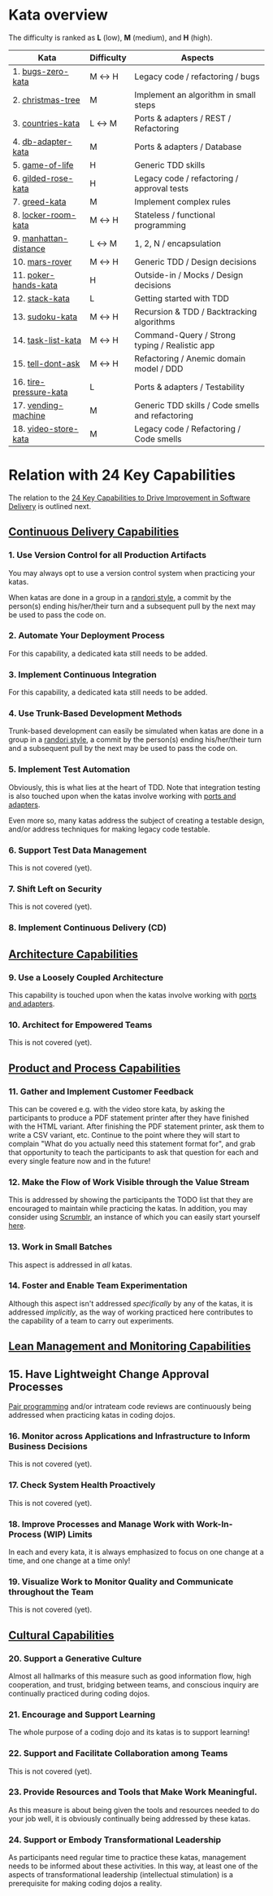 # Kata overview

The difficulty is ranked as **L** (low), **M** (medium), and **H** (high).

| Kata                                           | Difficulty | Aspects                                          |
| ---------------------------------------------- | ---------- | ------------------------------------------------ |
|  1. [bugs-zero-kata](./bugs-zero-kata)         | M &harr; H | Legacy code / refactoring / bugs                 |
|  2. [christmas-tree](./christmas-tree)         | M          | Implement an algorithm in small steps            |
|  3. [countries-kata](./countries-kata)         | L &harr; M | Ports &amp; adapters / REST / Refactoring        |
|  4. [db-adapter-kata](./db-adapter-kata)       | M          | Ports &amp; adapters / Database                  |
|  5. [game-of-life](./game-of-life)             | H          | Generic TDD skills                               |
|  6. [gilded-rose-kata](./gilded-rose-kata)     | H          | Legacy code / refactoring / approval tests       |
|  7. [greed-kata](./greed-kata)                 | M          | Implement complex rules                          |
|  8. [locker-room-kata](./locker-room-kata)     | M &harr; H | Stateless / functional programming               |
|  9. [manhattan-distance](./manhattan-distance) | L &harr; M | 1, 2, N / encapsulation                          |
| 10. [mars-rover](./mars-rover)                 | M &harr; H | Generic TDD / Design decisions                   |
| 11. [poker-hands-kata](./poker-hands-kata)     | H          | Outside-in / Mocks / Design decisions            |
| 12. [stack-kata](./stack-kata)                 | L          | Getting started with TDD                         |
| 13. [sudoku-kata](./sudoku-kata)               | M &harr; H | Recursion &amp; TDD / Backtracking algorithms    |
| 14. [task-list-kata](./task-list-kata)         | M &harr; H | Command-Query / Strong typing / Realistic app    |
| 15. [tell-dont-ask](./tell-dont-ask)           | M &harr; H | Refactoring / Anemic domain model / DDD          |
| 16. [tire-pressure-kata](./tire-pressure-kata) | L          | Ports &amp; adapters / Testability               |
| 17. [vending-machine](./vending-machine)       | M          | Generic TDD skills / Code smells and refactoring |
| 18. [video-store-kata](./video-store-kata)     | M          | Legacy code / Refactoring / Code smells          |

# Relation with 24 Key Capabilities

The relation to the 
[24 Key Capabilities to Drive Improvement in Software Delivery](https://itrevolution.com/articles/24-key-capabilities-to-drive-improvement-in-software-delivery/)
is outlined next.

## [Continuous Delivery Capabilities](https://itrevolution.com/articles/24-key-capabilities-to-drive-improvement-in-software-delivery/#nav-1)

### 1. Use Version Control for all Production Artifacts

You may always opt to use a version control system when practicing your katas. 

When katas are done in a group in a [randori style](https://codingdojo.org/practices/RandoriKata/), 
a commit by the person(s) ending his/her/their turn and a subsequent pull by the next may be used to
pass the code on.

### 2. Automate Your Deployment Process

For this capability, a dedicated kata still needs to be added.

### 3. Implement Continuous Integration

For this capability, a dedicated kata still needs to be added.

### 4. Use Trunk-Based Development Methods

Trunk-based development can easily be simulated when katas are done 
in a group in a [randori style](https://codingdojo.org/practices/RandoriKata/), 
a commit by the person(s) ending his/her/their turn and a subsequent pull 
by the next may be used to pass the code on.

### 5. Implement Test Automation

Obviously, this is what lies at the heart of TDD. 
Note that integration testing is also touched upon when the katas
involve working with 
[ports and adapters](https://alistair.cockburn.us/hexagonal-architecture/).

Even more so, many katas address the subject of creating a testable design,
and/or address techniques for making legacy code testable.

### 6. Support Test Data Management

This is not covered (yet).

### 7. Shift Left on Security

This is not covered (yet).

### 8. Implement Continuous Delivery (CD)

## [Architecture Capabilities](https://itrevolution.com/articles/24-key-capabilities-to-drive-improvement-in-software-delivery/#nav-2)

### 9. Use a Loosely Coupled Architecture

This capability is touched upon when the katas
involve working with 
[ports and adapters](https://alistair.cockburn.us/hexagonal-architecture/).

### 10. Architect for Empowered Teams

This is not covered (yet).

## [Product and Process Capabilities](https://itrevolution.com/articles/24-key-capabilities-to-drive-improvement-in-software-delivery/#nav-3)

### 11. Gather and Implement Customer Feedback

This can be covered e.g. with the video store kata, by asking the participants
to produce a PDF statement printer after they have finished with the HTML variant.
After finishing the PDF statement printer, ask them to write a CSV variant, etc.
Continue to the point where they will start to complain "What do you actually need
this statement format for", and grab that opportunity to teach the participants to
ask that question for each and every single feature now and in the future!

### 12. Make the Flow of Work Visible through the Value Stream

This is addressed by showing the participants the TODO list that they are encouraged
to maintain while practicing the katas. In addition, you may consider using 
[Scrumblr](https://github.com/aliasaria/scrumblr), an instance of which you can 
easily start yourself [here](https://replit.com/@zwh/Scrumblr).

### 13. Work in Small Batches

This aspect is addressed in _all_ katas.

### 14. Foster and Enable Team Experimentation 

Although this aspect isn't addressed _specifically_ by any of the katas, it is
addressed _implicitly_, as the way of working practiced here contributes to
the capability of a team to carry out experiments.

## [Lean Management and Monitoring Capabilities](https://itrevolution.com/articles/24-key-capabilities-to-drive-improvement-in-software-delivery/#nav-4)

## 15. Have Lightweight Change Approval Processes

[Pair programming](https://martinfowler.com/articles/on-pair-programming.html) and/or 
intrateam code reviews are continuously being addressed when practicing katas in coding dojos. 

### 16. Monitor across Applications and Infrastructure to Inform Business Decisions

This is not covered (yet).

### 17. Check System Health Proactively

This is not covered (yet).

### 18. Improve Processes and Manage Work with Work-In-Process (WIP) Limits

In each and every kata, it is always emphasized to focus on one change at a time,
and one change at a time only!

### 19. Visualize Work to Monitor Quality and Communicate throughout the Team

This is not covered (yet).

## [Cultural Capabilities](https://itrevolution.com/articles/24-key-capabilities-to-drive-improvement-in-software-delivery/#nav-5)

### 20. Support a Generative Culture

Almost all hallmarks of this measure such as good information flow, high cooperation, and trust, 
bridging between teams, and conscious inquiry are continually practiced during coding dojos.

### 21. Encourage and Support Learning

The whole purpose of a coding dojo and its katas is to support learning!

### 22. Support and Facilitate Collaboration among Teams

This is not covered (yet).

### 23. Provide Resources and Tools that Make Work Meaningful.

As this measure is about being given the tools and resources needed to do your job well,
it is obviously continually being addressed by these katas.

### 24. Support or Embody Transformational Leadership

As participants need regular time to practice these katas, management needs to be
informed about these activities. In this way, at least one of the aspects of transformational
leadership (intellectual stimulation) is a prerequisite for making coding dojos a reality. 
